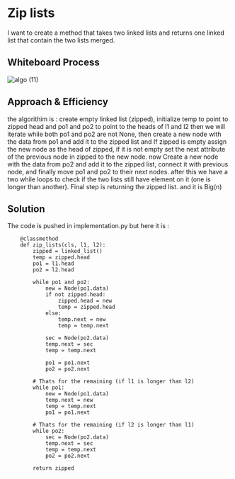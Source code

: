 # Zip lists
I want to create a method that takes two linked lists and returns one linked list that contain the two lists merged.

## Whiteboard Process
![algo (11)](https://github.com/11mones/data-structures-and-algorithms/assets/72322641/bb536504-a7ed-4530-9dae-bee7c0c6ab80)
## Approach & Efficiency
the algorithim is : create empty linked list  (zipped),
initialize  temp to point to zipped head and po1 and po2 to point to the heads of l1 and l2 then we will iterate while both po1 and po2 are not None, then create a new node with the data from po1 and add it to the zipped list and If zipped is empty assign the new node as the head of zipped, if it is not empty  set the next attribute of the previous node in zipped to the new node.
now Create a new node with the data from po2 and add it to the zipped list, connect it with previous node, and finally move po1 and po2 to their next nodes.
after this we have a two while loops to check if the two lists still have element on it (one is longer than another).
Final step is returning the zipped list.
and it is Big(n)

## Solution
The code is pushed in implementation.py but here it is : 


        @classmethod
        def zip_lists(cls, l1, l2):
            zipped = linked_list()
            temp = zipped.head
            po1 = l1.head
            po2 = l2.head

            while po1 and po2:
                new = Node(po1.data)
                if not zipped.head:
                    zipped.head = new
                    temp = zipped.head
                else:
                    temp.next = new
                    temp = temp.next

                sec = Node(po2.data)
                temp.next = sec
                temp = temp.next

                po1 = po1.next
                po2 = po2.next

            # Thats for the remaining (if l1 is longer than l2)
            while po1:
                new = Node(po1.data)
                temp.next = new
                temp = temp.next
                po1 = po1.next

            # Thats for the remaining (if l2 is longer than l1)
            while po2:
                sec = Node(po2.data)
                temp.next = sec
                temp = temp.next
                po2 = po2.next

            return zipped
